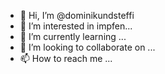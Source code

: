 - 👋 Hi, I’m @dominikundsteffi
- 👀 I’m interested in impfen...
- 🌱 I’m currently learning ...
- 💞️ I’m looking to collaborate on ...
- 📫 How to reach me ...

<!---
dominikundsteffi/dominikundsteffi is a ✨ special ✨ repository because its `README.md` (this file) appears on your GitHub profile.
You can click the Preview link to take a look at your changes.
--->

